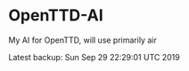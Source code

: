 # OpenTTD-AI
My AI for OpenTTD, will use primarily air

Latest backup: Sun Sep 29 22:29:01 UTC 2019
